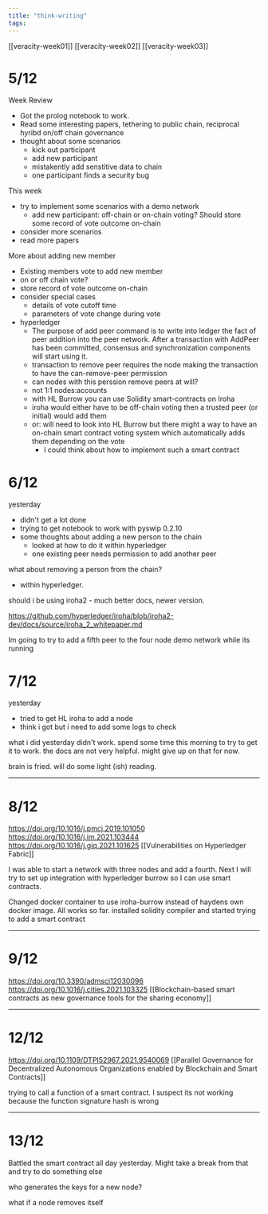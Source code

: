 ```yaml
---
title: "think-writing"
tags: 
---
```



[[veracity-week01]]
[[veracity-week02]]
[[veracity-week03]]

# 5/12

Week Review
- Got the prolog notebook to work. 
- Read some interesting papers, tethering to public chain, reciprocal hyribd on/off chain governance
- thought about some scenarios
	- kick out participant
	- add new participant
	- mistakently add senstitive data to chain
	- one participant finds a security bug

This week
- try to implement some scenarios with a demo network
	- add new participant: off-chain or on-chain voting? Should store some record of vote outcome on-chain
- consider more scenarios
- read more papers

More about adding new member
- Existing members vote to add new member
- on or off chain vote?
- store record of vote outcome on-chain
- consider special cases
	- details of vote cutoff time
	- parameters of vote change during vote
- hyperledger
	- The purpose of add peer command is to write into ledger the fact of peer addition into the peer network. After a transaction with AddPeer has been committed, consensus and synchronization components will start using it.
	- transaction to remove peer requires the node making the transaction to have the can-remove-peer permission
	- can nodes with this perssion remove peers at will?
	- not 1:1 nodes:accounts
	- with HL Burrow you can use Solidity smart-contracts on Iroha
	- iroha would either have to be off-chain voting then a trusted peer (or initial) would add them
	- or: will need to look into HL Burrow but there might a way to have an on-chain smart contract voting system which automatically adds them depending on the vote
		- I could think about how to implement such a smart contract

# 6/12

yesterday
- didn't get a lot done
- trying to get notebook to work with pyswip 0.2.10
- some thoughts about adding a new person to the chain
	- looked at how to do it within hyperledger
	- one existing peer needs permission to add another peer

what about removing a person from the chain?
- within hyperledger. 

should i be using iroha2 - much better docs, newer version.

https://github.com/hyperledger/iroha/blob/iroha2-dev/docs/source/iroha_2_whitepaper.md

Im going to try to add a fifth peer to the four node demo network while its running
# 7/12
yesterday
- tried to get HL iroha to add a node
- think i got but i need to add some logs to check

what i did yesterday didn't work. spend some time this morning to try to get it to work. the docs are not very helpful. might give up on that for now. 

brain is fried. will do some light (ish) reading. 

---

# 8/12
https://doi.org/10.1016/j.pmcj.2019.101050
https://doi.org/10.1016/j.im.2021.103444
https://doi.org/10.1016/j.giq.2021.101625 [[Vulnerabilities on Hyperledger Fabric]]

I was able to start a network with three nodes and add a fourth. Next I will try to set up integration with hyperledger burrow so I can use smart contracts.

Changed docker container to use iroha-burrow instead of haydens own docker image. All works so far. installed solidity compiler and started trying to add a smart contract

---

# 9/12

https://doi.org/10.3390/admsci12030096
https://doi.org/10.1016/j.cities.2021.103325 [[Blockchain-based smart contracts as new governance tools for the sharing economy]]

---

# 12/12
https://doi.org/10.1109/DTPI52967.2021.9540069 [[Parallel Governance for Decentralized Autonomous Organizations enabled by Blockchain and Smart Contracts]]

trying to call a function of a smart contract. I suspect its not working because the function signature hash is wrong

---

# 13/12
Battled the smart contract all day yesterday. Might take a break from that and try to do something else

who generates the keys for a new node?

what if a node removes itself


